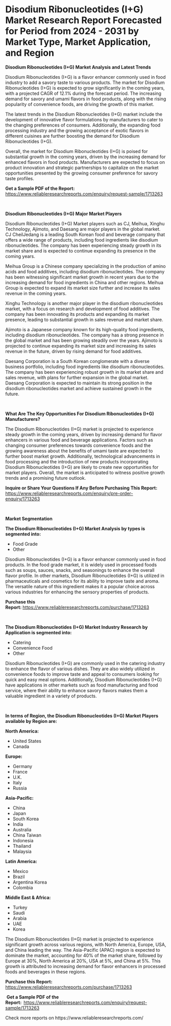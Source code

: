 <p><h1>Disodium Ribonucleotides (I+G) Market Research Report Forecasted for Period from 2024 -  2031 by Market Type, Market Application, and Region</h1></p><p><strong>Disodium Ribonucleotides (I+G) Market Analysis and Latest Trends</strong></p>
<p><p>Disodium Ribonucleotides (I+G) is a flavor enhancer commonly used in food industry to add a savory taste to various products. The market for Disodium Ribonucleotides (I+G) is expected to grow significantly in the coming years, with a projected CAGR of 12.1% during the forecast period. The increasing demand for savory and umami flavors in food products, along with the rising popularity of convenience foods, are driving the growth of this market.</p><p>The latest trends in the Disodium Ribonucleotides (I+G) market include the development of innovative flavor formulations by manufacturers to cater to the changing preferences of consumers. Additionally, the expanding food processing industry and the growing acceptance of exotic flavors in different cuisines are further boosting the demand for Disodium Ribonucleotides (I+G).</p><p>Overall, the market for Disodium Ribonucleotides (I+G) is poised for substantial growth in the coming years, driven by the increasing demand for enhanced flavors in food products. Manufacturers are expected to focus on product innovation and strategic partnerships to capitalize on the market opportunities presented by the growing consumer preference for savory taste profiles.</p></p>
<p><strong>Get a Sample PDF of the Report:&nbsp;</strong> <a href="https://www.reliableresearchreports.com/enquiry/request-sample/1713263">https://www.reliableresearchreports.com/enquiry/request-sample/1713263</a></p>
<p>&nbsp;</p>
<p><strong>Disodium Ribonucleotides (I+G) Major Market Players</strong></p>
<p><p>Disodium Ribonucleotides (I+G) Market players such as CJ, Meihua, Xinghu Technology, Ajimoto, and Daesang are major players in the global market. CJ CheilJedang is a leading South Korean food and beverage company that offers a wide range of products, including food ingredients like disodium ribonucleotides. The company has been experiencing steady growth in its market share and is expected to continue expanding its presence in the coming years.</p><p>Meihua Group is a Chinese company specializing in the production of amino acids and food additives, including disodium ribonucleotides. The company has been witnessing significant market growth in recent years due to the increasing demand for food ingredients in China and other regions. Meihua Group is expected to expand its market size further and increase its sales revenue in the coming years.</p><p>Xinghu Technology is another major player in the disodium ribonucleotides market, with a focus on research and development of food additives. The company has been innovating its products and expanding its market presence, leading to substantial growth in sales revenue and market share.</p><p>Ajimoto is a Japanese company known for its high-quality food ingredients, including disodium ribonucleotides. The company has a strong presence in the global market and has been growing steadily over the years. Ajimoto is projected to continue expanding its market size and increasing its sales revenue in the future, driven by rising demand for food additives.</p><p>Daesang Corporation is a South Korean conglomerate with a diverse business portfolio, including food ingredients like disodium ribonucleotides. The company has been experiencing robust growth in its market share and sales revenue, with plans for further expansion in the global market. Daesang Corporation is expected to maintain its strong position in the disodium ribonucleotides market and achieve sustained growth in the future.</p></p>
<p>&nbsp;</p>
<p><strong>What Are The Key Opportunities For Disodium Ribonucleotides (I+G) Manufacturers?</strong></p>
<p><p>The Disodium Ribonucleotides (I+G) market is projected to experience steady growth in the coming years, driven by increasing demand for flavor enhancers in various food and beverage applications. Factors such as changing consumer preferences towards convenience foods and the growing awareness about the benefits of umami taste are expected to further boost market growth. Additionally, technological advancements in food processing and the introduction of new products incorporating Disodium Ribonucleotides (I+G) are likely to create new opportunities for market players. Overall, the market is anticipated to witness positive growth trends and a promising future outlook.</p></p>
<p><strong>Inquire or Share Your Questions If Any Before Purchasing This Report:</strong> <a href="https://www.reliableresearchreports.com/enquiry/pre-order-enquiry/1713263">https://www.reliableresearchreports.com/enquiry/pre-order-enquiry/1713263</a></p>
<p>&nbsp;</p>
<p><strong>Market Segmentation</strong></p>
<p><strong>The Disodium Ribonucleotides (I+G) Market Analysis by types is segmented into:</strong></p>
<p><ul><li>Food Grade</li><li>Other</li></ul></p>
<p><p>Disodium Ribonucleotides (I+G) is a flavor enhancer commonly used in food products. In the food grade market, it is widely used in processed foods such as soups, sauces, snacks, and seasonings to enhance the overall flavor profile. In other markets, Disodium Ribonucleotides (I+G) is utilized in pharmaceuticals and cosmetics for its ability to improve taste and aroma. The versatile nature of this ingredient makes it a popular choice across various industries for enhancing the sensory properties of products.</p></p>
<p><strong>Purchase this Report:&nbsp;</strong><a href="https://www.reliableresearchreports.com/purchase/1713263">https://www.reliableresearchreports.com/purchase/1713263</a></p>
<p>&nbsp;</p>
<p><strong>The Disodium Ribonucleotides (I+G) Market Industry Research by Application is segmented into:</strong></p>
<p><ul><li>Catering</li><li>Convenience Food</li><li>Other</li></ul></p>
<p><p>Disodium Ribonucleotides (I+G) are commonly used in the catering industry to enhance the flavor of various dishes. They are also widely utilized in convenience foods to improve taste and appeal to consumers looking for quick and easy meal options. Additionally, Disodium Ribonucleotides (I+G) have applications in other markets such as food manufacturing and food service, where their ability to enhance savory flavors makes them a valuable ingredient in a variety of products.</p></p>
<p>&nbsp;</p>
<p><strong>In terms of Region, the Disodium Ribonucleotides (I+G) Market Players available by Region are:</strong></p>
<p>
    <p> <strong> North America: </strong>
        <ul>
            <li>United States</li>
            <li>Canada</li>
        </ul>
        </p> 
    <p> <strong> Europe: </strong>
        <ul>
            <li>Germany</li>
            <li>France</li>
            <li>U.K.</li>
            <li>Italy</li>
            <li>Russia</li>
        </ul>
        </p> 
    <p> <strong> Asia-Pacific: </strong>
        <ul>
            <li>China</li>
            <li>Japan</li>
            <li>South Korea</li>
            <li>India</li>
            <li>Australia</li>
            <li>China Taiwan</li>
            <li>Indonesia</li>
            <li>Thailand</li>
            <li>Malaysia</li>
        </ul>
        </p> 
    <p> <strong> Latin America: </strong>
        <ul>
            <li>Mexico</li>
            <li>Brazil</li>
            <li>Argentina Korea</li>
            <li>Colombia</li>
        </ul>
        </p> 
    <p> <strong> Middle East & Africa: </strong>
        <ul>
            <li>Turkey</li>
            <li>Saudi</li>
            <li>Arabia</li>
            <li>UAE</li>
            <li>Korea</li>
        </ul>
    </p>
    </p>
<p><p>The Disodium Ribonucleotides (I+G) market is projected to experience significant growth across various regions, with North America, Europe, USA, and China leading the way. The Asia-Pacific (APAC) region is expected to dominate the market, accounting for 40% of the market share, followed by Europe at 30%, North America at 20%, USA at 5%, and China at 5%. This growth is attributed to increasing demand for flavor enhancers in processed foods and beverages in these regions.</p></p>
<p><strong>Purchase this Report: </strong><a href="https://www.reliableresearchreports.com/purchase/1713263">https://www.reliableresearchreports.com/purchase/1713263</a></p>
<p>&nbsp;<strong>Get a Sample PDF of the Report:&nbsp;&nbsp;</strong><a href="https://www.reliableresearchreports.com/enquiry/request-sample/1713263">https://www.reliableresearchreports.com/enquiry/request-sample/1713263</a></p>
<p><strong></strong></p>
<p>Check more reports on https://www.reliableresearchreports.com/</p>